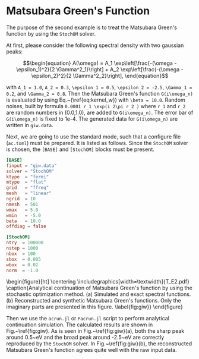 # Matsubara Green's Function

The purpose of the second example is to treat the Matsubara Green's function by using the `StochOM` solver.     

At first, please consider the following spectral density with two gaussian peaks:
```math
\begin{equation}
A(\omega) = 
A_1 \exp\left[\frac{-(\omega - \epsilon_1)^2}{2 \Gamma^2_1}\right] +
A_2 \exp\left[\frac{-(\omega - \epsilon_2)^2}{2 \Gamma^2_2}\right],
\end{equation}
```
with ``A_1 = 1.0``, ``A_2 = 0.3``, ``\epsilon_1 = 0.5``, ``\epsilon_2 = -2.5``, ``\Gamma_1 = 0.2``, and ``\Gamma_2 = 0.8``. Then the Matsubara Green's function ``G(i\omega_n)`` is evaluated by using Eq.~(\ref{eq:kernel_w}) with ``\beta = 10.0``. Random noises, built by formula ``0.0001 r_1 \exp(i 2\pi r_2 )`` where ``r_1`` and ``r_2`` are random numbers in (0.0,1.0), are added to ``G(i\omega_n)``. The error bar of ``G(i\omega_n)`` is fixed to 1e-4. The generated data for ``G(i\omega_n)`` are written in `giw.data`.  

Next, we are going to use the standard mode, such that a configure file (`ac.toml`) must be prepared. It is listed as follows. Since the `StochOM` solver is chosen, the `[BASE]` and `[StochOM]` blocks must be present. 

```toml
[BASE]
finput = "giw.data"
solver = "StochOM"
ktype  = "fermi"
mtype  = "flat"
grid   = "ffreq"
mesh   = "linear"
ngrid  = 10
nmesh  = 501
wmax   = 5.0
wmin   = -5.0
beta   = 10.0
offdiag = false

[StochOM]
ntry  = 100000
nstep = 1000
nbox  = 100
sbox  = 0.005
wbox  = 0.02
norm  = -1.0
```

\begin{figure}[ht]
\centering
\includegraphics[width=\textwidth]{T_E2.pdf}
\caption{Analytical continuation of Matsubara Green's function by using the stochastic optimization method. (a) Simulated and exact spectral functions. (b) Reconstructed and synthetic Matsubara Green's functions. Only the imaginary parts are presented in this figure. \label{fig:giw}}
\end{figure}

Then we use the `acrun.jl` or `Pacrun.jl` script to perform analytical continuation simulation. The calculated results are shown in Fig.~\ref{fig:giw}. As is seen in Fig.~\ref{fig:giw}(a), both the sharp peak around 0.5~eV and the broad peak around -2.5~eV are correctly reproduced by the `StochOM` solver. In Fig.~\ref{fig:giw}(b), the reconstructed Matsubara Green's function agrees quite well with the raw input data.